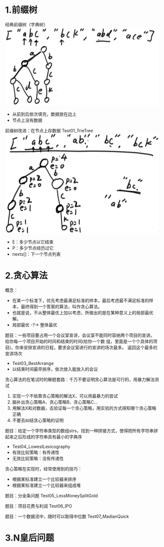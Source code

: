 # 1.前缀树
经典前缀树（字典树）
![](img/经典前缀树.jpg)
- 从前到后依次填充，数据放在边上
- 节点上没有数据

前缀树改进：在节点上存数据 Test01_TrieTree
![](img/前缀树改进.jpg)
- E：多少节点以它结束
- P：多少节点经历过它
- nexts[]：下一个节点列表

# 2.贪心算法
概念：
- 在某一个标准下，优先考虑最满足标准的样本，最后考虑最不满足标准的样本，最终得到一个答案的算法，叫作贪心算法。
- 也就是说，不从整体最优上加以考虑，所做出的是在某种意义上的局部最优解。
- 局部最优 -?-> 整体最优

题目：一些项目要占用一个会议室宣讲，会议室不能同时容纳两个项目的宣讲。
给你每一个项目开始的时间和结束的时间(给你一个数 组，里面是一个个具体的项目)，你来安排宣讲的日程，要求会议室进行的宣讲的场次最多。
返回这个最多的宣讲场次
- Test03_BestArrange
- 以结束时间最早排序，依次放入能放入的会议

贪心算法的在笔试时的解题套路：千万不要证明贪心算法是可行的，用暴力解法测试
1. 实现一个不依靠贪心策略的解法X，可以用最暴力的尝试
2. 脑补出贪心策略A、贪心策略B、贪心策略C...
3. 用解法X和对数器，去验证每一个贪心策略，用实验的方式得知哪个贪心策略正确
4. 不要去纠结贪心策略的证明

题目：给定一个字符串类型的数组strs，找到一种拼接方式，使得把所有字符串拼起来之后形成的字符串具有最小的字典序
- Test04_LowestLexicography
- 有效比较策略：有传递性
- 无效比较策略：没有传递性

贪心策略在实现时，经常使用到的技巧：
- 根据某标准建立一个比较器来排序
- 根据某标准建立一个比较器来组成堆

题目：分金条问题 Test05_LessMoneySplitGold

题目：项目花费与利润 Test06_IPO

题目：一个数据流中，随时可以取得中位数 Test07_MadianQuick

# 3.N皇后问题

